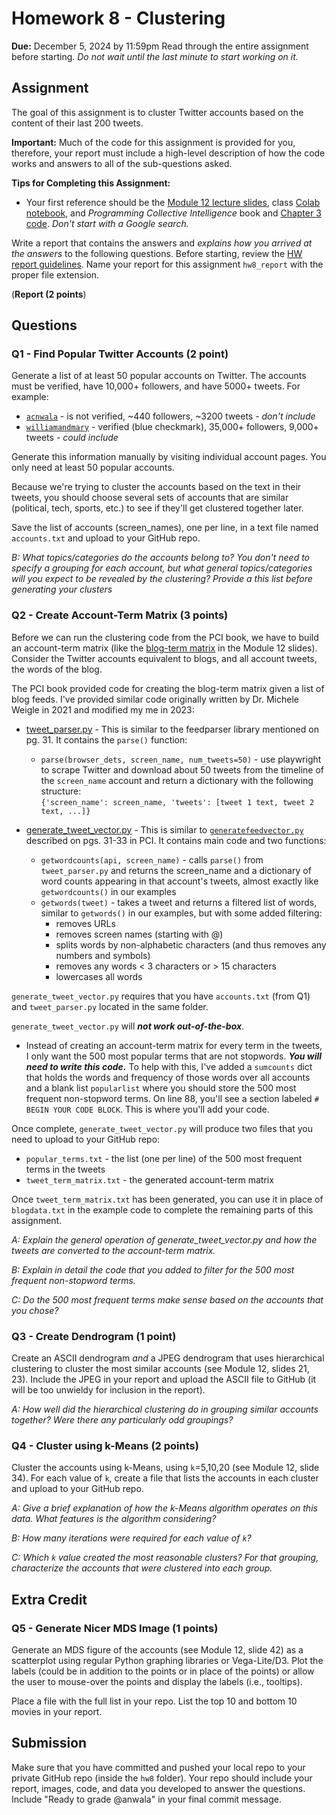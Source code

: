 # Homework 8 - Clustering
**Due:** December 5, 2024 by 11:59pm
Read through the entire assignment before starting.  *Do not wait until the last minute to start working on it.* 

## Assignment

The goal of this assignment is to cluster Twitter accounts based on the content of their last 200 tweets.
 
**Important:** Much of the code for this assignment is provided for you, therefore, your report must include a high-level description of how the code works and answers to all of the sub-questions asked.

**Tips for Completing this Assignment:**
* Your first reference should be the [Module 12 lecture slides](https://docs.google.com/presentation/d/1QK7Of4o0gzYl2e0fSCOXuHlVMNflIUVJ/edit?usp=sharing), class [Colab notebook](https://github.com/anwala/teaching-web-science/blob/main/fall-2022/week-12/data_440_03_f22_mod_12_pci_ch_03.ipynb), and *Programming Collective Intelligence* book and [Chapter 3 code](https://github.com/arthur-e/Programming-Collective-Intelligence/tree/master/chapter3). *Don't start with a Google search.*

Write a report that contains the answers and *explains how you arrived at the answers* to the following questions. Before starting, review the [HW report guidelines](https://github.com/anwala/teaching-web-science/blob/main/fall-2024/homework/hw0/reports.md).  Name your report for this assignment `hw8_report` with the proper file extension.

(**Report (2 points**)

## Questions

### Q1 - Find Popular Twitter Accounts (2 point)
Generate a list of at least 50 popular accounts on Twitter. The accounts must be verified, have 10,000+ followers, and have 5000+ tweets.  For example:
* [`acnwala`](https://twitter.com/acnwala) - is not verified, ~440 followers, ~3200 tweets - *don't include*
* [`williamandmary`](https://twitter.com/williamandmary) - verified (blue checkmark), 35,000+ followers, 9,000+ tweets - *could include*  

Generate this information manually by visiting individual account pages. You only need at least 50 popular accounts.

Because we're trying to cluster the accounts based on the text in their tweets, you should choose several sets of accounts that are similar (political, tech, sports, etc.) to see if they'll get clustered together later.

Save the list of accounts (screen_names), one per line, in a text file named `accounts.txt` and upload to your GitHub repo.

*B: What topics/categories do the accounts belong to?  You don't need to specify a grouping for each account, but what general topics/categories will you expect to be revealed by the clustering? Provide a this list before generating your clusters*

### Q2 - Create Account-Term Matrix (3 points)

Before we can run the clustering code from the PCI book, we have to build an account-term matrix (like the [blog-term matrix](https://github.com/arthur-e/Programming-Collective-Intelligence/blob/master/chapter3/blogdata.txt) in the Module 12 slides). Consider the Twitter accounts equivalent to blogs, and all account tweets, the words of the blog.

The PCI book provided code for creating the blog-term matrix given a list of blog feeds. I've provided similar code originally written by Dr. Michele Weigle in 2021 and modified my me in 2023:
* [tweet_parser.py](tweet_parser.py) - This is similar to the feedparser library mentioned on pg. 31.  It contains the `parse()` function:
    * `parse(browser_dets, screen_name, num_tweets=50)` - use playwright to scrape Twitter and download about 50 tweets from the timeline of the `screen_name` account and return a dictionary with the following structure:   
    `{'screen_name': screen_name, 'tweets': [tweet 1 text, tweet 2 text, ...]}`

* [generate_tweet_vector.py](generate_tweet_vector.py) - This is similar to [`generatefeedvector.py`](https://github.com/arthur-e/Programming-Collective-Intelligence/blob/master/chapter3/generatefeedvector.py) described on pgs. 31-33 in PCI.  It contains main code and two functions:
    * `getwordcounts(api, screen_name)` - calls `parse()` from `tweet_parser.py` and returns the screen_name and a dictionary of word counts appearing in that account's tweets, almost exactly like `getwordcounts()` in our examples
    * `getwords(tweet)` - takes a tweet and returns a filtered list of words, similar to `getwords()` in our examples, but with some added filtering:
        * removes URLs
        * removes screen names (starting with @)
        * splits words by non-alphabetic characters (and thus removes any numbers and symbols)
        * removes any words < 3 characters or > 15 characters
        * lowercases all words

`generate_tweet_vector.py` requires that you have `accounts.txt` (from Q1) and `tweet_parser.py` located in the same folder.  

`generate_tweet_vector.py` will ***not work out-of-the-box***.  
* Instead of creating an account-term matrix for every term in the tweets, I only want the 500 most popular terms that are not stopwords.  ***You will need to write this code.***  To help with this, I've added a `sumcounts` dict that holds the words and frequency of those words over all accounts and a blank list `popularlist` where you should store the 500 most frequent non-stopword terms. On line 88, you'll see a section labeled `# BEGIN YOUR CODE BLOCK`. This is where you'll add your code.

Once complete, `generate_tweet_vector.py` will produce two files that you need to upload to your GitHub repo:
* `popular_terms.txt` - the list (one per line) of the 500 most frequent terms in the tweets
* `tweet_term_matrix.txt` - the generated account-term matrix

Once `tweet_term_matrix.txt` has been generated, you can use it in place of `blogdata.txt` in the example code to complete the remaining parts of this assignment.

*A: Explain the general operation of generate_tweet_vector.py and how the tweets are converted to the account-term matrix.*

*B: Explain in detail the code that you added to filter for the 500 most frequent non-stopword terms.*

*C: Do the 500 most frequent terms make sense based on the accounts that you chose?*

### Q3 - Create Dendrogram (1 point)
Create an ASCII dendrogram *and* a JPEG dendrogram that uses hierarchical clustering to cluster the most similar accounts (see Module 12, slides 21, 23).  Include the JPEG in your report and upload the ASCII file to GitHub (it will be too unwieldy for inclusion in the report).

*A: How well did the hierarchical clustering do in grouping similar accounts together?  Were there any particularly odd groupings?*

### Q4 - Cluster using k-Means (2 points)
Cluster the accounts using k-Means, using `k`=5,10,20 (see Module 12, slide 34).  For each value of `k`, create a file that lists the accounts in each cluster and upload to your GitHub repo.  

*A: Give a brief explanation of how the k-Means algorithm operates on this data.  What features is the algorithm considering?*

*B: How many iterations were required for each value of `k`?*

*C: Which `k` value created the most reasonable clusters?  For that grouping, characterize the accounts that were clustered into each group.*

## Extra Credit
<!--
### Q5 - Create MDS Image (1 point)

Use MDS to create a JPEG of the accounts (see Module 12, slide 42).  Include the JPEG in your report. 

*A: How many iterations were required?*

*B: How well did the MDS do in grouping similar accounts together?  Were there any particularly odd groupings?*

### Q6 - Generate Nicer Dendrogram (not ASCII art) (1 point)

Generate the dendrogram figure from Q3 using [scipy's dendrogram](https://docs.scipy.org/doc/scipy/reference/generated/scipy.cluster.hierarchy.dendrogram.html) or [plotly's create_dendrogram](https://plotly.com/python/dendrogram/). The clusters should be the same those in Q3.
-->
### Q5 - Generate Nicer MDS Image (1 points)

Generate an MDS figure of the accounts (see Module 12, slide 42) as a scatterplot using regular Python graphing libraries or Vega-Lite/D3.  Plot the labels (could be in addition to the points or in place of the points) or allow the user to mouse-over the points and display the labels (i.e., tooltips).

Place a file with the full list in your repo. List the top 10 and bottom 10 movies in your report.
<!--
### Q6 - Generate Account-Term Matrix with TF-IDF (2 points)

Re-generate the account-term matrix but this time process the terms using proper TF-IDF calculations instead of the hack discussed on slide 12 (p. 12).  Use the same 500 terms, but this time replace their frequency count with TF-IDF scores (similar to as computed in HW3). Document the code, techniques, methods, etc. used to generate these TF-IDF values.  Upload the new account-term matrix file to GitHub.
*  For this IDF computation, you can use the tweets you gathered in Q1 as your corpus (instead of searching Google for each term). Treat the set of tweets from each account as a single document.

Then re-do Q3 with the new matrix.  Compare and contrast the resulting dendrogram with the dendrogram from Q3.

Note: Ideally you would not reuse the same 500 terms and instead would come up with TF-IDF scores for all the terms and then choose the top 500 from that list, but I'm trying to limit the amount of work necessary.
-->
## Submission

Make sure that you have committed and pushed your local repo to your private GitHub repo (inside the `hw8` folder).  Your repo should include your report, images, code, and data you developed to answer the questions. Include "Ready to grade @anwala" in your final commit message. 
